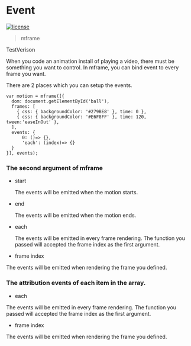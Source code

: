# Event

[![license](https://img.shields.io/github/license/momentum-design/momentum-ui.svg?color=blueviolet)](https://github.com/momentum-design/momentum-ui/blob/master/charts/LICENSE)

> mframe

TestVerison

When you code an animation install of playing a video, there must be something you want to control. In mframe, you can bind event to every frame you want.

There are 2 places which you can setup the events.

```
var motion = mframe([{
  dom: document.getElementById('ball'),
  frames: [
    { css: { backgroundColor: '#279BE8' }, time: 0 },
    { css: { backgroundColor: '#E6F8FF' }, time: 120, tween:'easeInOut' },
  ],
  events: {
      0: ()=> {},
      'each': (index)=> {}
  }
}], events);
```

### The second argument of mframe

+ start

    The events will be emitted when the motion starts.

+ end

    The events will be emitted when the motion ends.

+ each

    The events will be emitted in every frame rendering. The function you passed will accepted the frame index as the first argument.

+ frame index

The events will be emitted when rendering the frame you defined.

### The attribution events of each item in the array.

+ each

The events will be emitted in every frame rendering. The function you passed will accepted the frame index as the first argument.

+ frame index

The events will be emitted when rendering the frame you defined.

